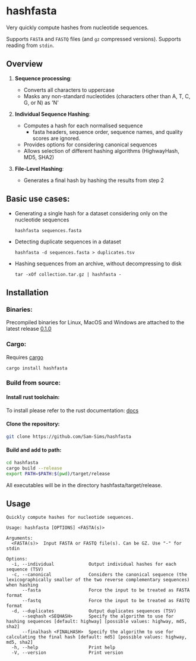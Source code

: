 # hashfasta

Very quickly compute hashes from nucleotide sequences.

Supports `FASTA` and `FASTQ` files (and `gz` compressed versions). Supports reading from `stdin`.

## Overview

1. **Sequence processing**:
    - Converts all characters to uppercase
    - Masks any non-standard nucleotides (characters other than A, T, C, G, or N) as 'N'


2. **Individual Sequence Hashing**:
    - Computes a hash for each normalised sequence
        - fasta headers, sequence order, sequence names, and quality scores are ignored.
    - Provides options for considering canonical sequences
    - Allows selection of different hashing algorithms (HighwayHash, MD5, SHA2)


3. **File-Level Hashing**:
    - Generates a final hash by hashing the results from step 2

## Basic use cases:

- Generating a single hash for a dataset considering only on the nucleotide sequences
    ```
    hashfasta sequences.fasta
    ```
- Detecting duplicate sequences in a dataset
    ```
    hashfasta -d sequences.fasta > duplicates.tsv
    ```
- Hashing sequences from an archive, without decompressing to disk
    ```
    tar -xOf collection.tar.gz | hashfasta -
    ```

## Installation

### Binaries:

Precompiled binaries for Linux, MacOS and Windows are attached to the latest
release [0.1.0](https://github.com/Sam-Sims/ambigviz/releases/tag/v0.1.0)

### Cargo:

Requires [cargo](https://www.rust-lang.org/tools/install)

```
cargo install hashfasta
```

### Build from source:

#### Install rust toolchain:

To install please refer to the rust documentation: [docs](https://www.rust-lang.org/tools/install)

#### Clone the repository:

```bash
git clone https://github.com/Sam-Sims/hashfasta
```

#### Build and add to path:

```bash
cd hashfasta
cargo build --release
export PATH=$PATH:$(pwd)/target/release
```

All executables will be in the directory hashfasta/target/release.

## Usage

```
Quickly compute hashes for nucleotide sequences.

Usage: hashfasta [OPTIONS] <FASTA(s)>

Arguments:
  <FASTA(s)>  Input FASTA or FASTQ file(s). Can be GZ. Use "-" for stdin

Options:
  -i, --individual             Output individual hashes for each sequence (TSV)
  -c, --canonical              Considers the canonical sequence (the lexicographically smaller of the two reverse complementary sequences) when hashing
      --fasta                  Force the input to be treated as FASTA format
      --fastq                  Force the input to be treated as FASTQ format
  -d, --duplicates             Output duplicates sequences (TSV)
      --seqhash <SEQHASH>      Specify the algorithm to use for hashing sequences [default: highway] [possible values: highway, md5, sha2]
      --finalhash <FINALHASH>  Specify the algorithm to use for calculating the final hash [default: md5] [possible values: highway, md5, sha2]
  -h, --help                   Print help
  -V, --version                Print version

```